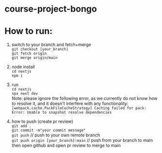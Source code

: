 # course-project-bongo

# How to run:
1. switch to your branch and fetch+merge \
`git checkout [your_branch]` \
`git fetch origin` \
`git merge origin/main`


2. node install \
`cd nextjs` \
`npm i` 

3. run \
`cd nextjs` \
`npx next dev` \
Note: please ignore the following error, as we currently do not know how to resolve it, and it doesn't interfere with any functionality:
`[webpack.cache.PackFileCacheStrategy] Caching failed for pack: Error: Unable to snapshot resolve dependencies` 


4. how to push (create pr review) \
`git add .` \
`git commit -m"your commit message"` \
`git push` // push to your own remote branch \
`git push origin [your_branch]:main` // push from your branch to main \
then open github and open pr review to merge to main 

